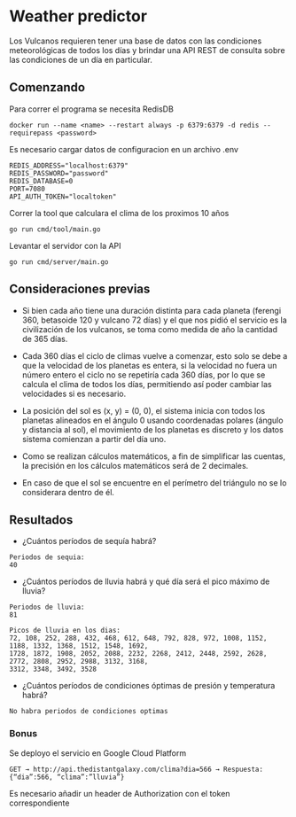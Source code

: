 # Weather predictor
Los Vulcanos requieren tener una base de datos con las condiciones meteorológicas de todos los días y brindar una API REST de consulta sobre las condiciones de un día en particular.

## Comenzando

Para correr el programa se necesita RedisDB
```
docker run --name <name> --restart always -p 6379:6379 -d redis --requirepass <password>
```

Es necesario cargar datos de configuracion en un archivo .env
```
REDIS_ADDRESS="localhost:6379"
REDIS_PASSWORD="password"
REDIS_DATABASE=0
PORT=7080
API_AUTH_TOKEN="localtoken"
```

Correr la tool que calculara el clima de los proximos 10 años
```
go run cmd/tool/main.go
```

Levantar el servidor con la API
```
go run cmd/server/main.go
```

## Consideraciones previas
* Si bien cada año tiene una duración distinta para cada planeta (ferengi 360, betasoide 120 y vulcano 72 días) y el que nos pidió el servicio es la civilización de los vulcanos, se toma como medida de año la cantidad de 365 días.

* Cada 360 días el ciclo de climas vuelve a comenzar, esto solo se debe a que la velocidad de los planetas es entera, si la velocidad no fuera un número entero el ciclo no se repetiría cada 360 días, por lo que se calcula el clima de todos los días, permitiendo así poder cambiar las velocidades si es necesario.

* La posición del sol es (x, y) = (0, 0), el sistema inicia con todos los planetas alineados en el ángulo 0 usando coordenadas polares (ángulo y distancia al sol), el movimiento de los planetas es discreto y los datos sistema comienzan a partir del día uno.

* Como se realizan cálculos matemáticos, a fin de simplificar las cuentas, la precisión en los cálculos matemáticos será de 2 decimales.

* En caso de que el sol se encuentre en el perímetro del triángulo no se lo considerara dentro de él.

## Resultados
* ¿Cuántos períodos de sequía habrá?
```
Periodos de sequia: 
40
```
* ¿Cuántos períodos de lluvia habrá y qué día será el pico máximo de lluvia?
```
Periodos de lluvia: 
81

Picos de lluvia en los dias: 
72, 108, 252, 288, 432, 468, 612, 648, 792, 828, 972, 1008, 1152, 1188, 1332, 1368, 1512, 1548, 1692, 
1728, 1872, 1908, 2052, 2088, 2232, 2268, 2412, 2448, 2592, 2628, 2772, 2808, 2952, 2988, 3132, 3168, 
3312, 3348, 3492, 3528
```
* ¿Cuántos períodos de condiciones óptimas de presión y temperatura habrá?
```
No habra periodos de condiciones optimas
```

### Bonus
Se deployo el servicio en Google Cloud Platform
```
GET → http://api.thedistantgalaxy.com/clima?dia=566 → Respuesta: {“dia”:566, “clima”:”lluvia”}
```
Es necesario añadir un header de Authorization con el token correspondiente
